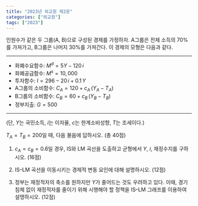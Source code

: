 ```yaml
---
title: "2023년 외교원 제2문"
categories: ["외교원"]
tags: ["2023"]
---
```


인원수가 같은 두 그룹(A, B)으로 구성된 경제를 가정하자. A그룹은 전체 소득의 70%를 가져가고, B그룹은 나머지 30%를 가져간다. 이 경제의 모형은 다음과 같다.

---
- 화폐수요함수: $M^d = 5Y - 120\,i$  
- 화폐공급함수: $M^s = 10{,}000$  
- 투자함수: $I = 296 - 20\,i + 0.1\,Y$  
- A그룹의 소비함수: $C_A = 120 + c_A\,(Y_A - T_A)$  
- B그룹의 소비함수: $C_B = 60 + c_B\,(Y_B - T_B)$  
- 정부지출: $G = 500$  
---

(단, $Y$는 국민소득, $i$는 이자율, $c$는 한계소비성향, $T$는 조세이다.)  

$T_A = T_B = 200$일 때, 다음 물음에 답하시오. (총 40점)

1) $c_A = c_B = 0.6$일 경우, IS와 LM 곡선을 도출하고 균형에서 $Y$, $i$, 재정수지를 구하시오. (16점)

2) IS–LM 곡선을 이동시키는 경제적 변동 요인에 대해 설명하시오. (12점)

3) 정부는 재정적자의 축소를 원하지만 $Y$가 줄어드는 것도 우려하고 있다. 이때, 경기 침체 없이 재정적자를 줄이기 위해 시행해야 할 정책을 IS–LM 그래프를 이용하여 설명하시오. (12점)


